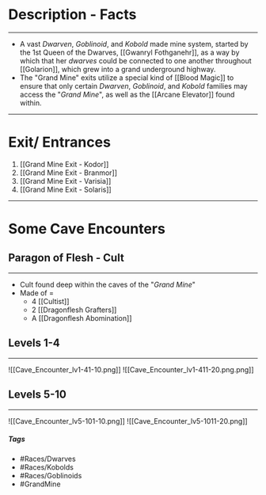 # Description - Facts
---
- A vast *Dwarven*, *Goblinoid*, and *Kobold* made mine system, started by the 1st Queen of the Dwarves, [[Gwanryl Fothganehr]], as a way by which that her *dwarves* could be connected to one another throughout [[Golarion]], which grew into a grand underground highway. 
- The "Grand Mine" exits utilize a special kind of [[Blood Magic]] to ensure that only certain *Dwarven*, *Goblinoid*, and *Kobold* families may access the "*Grand Mine*", as well as the [[Arcane Elevator]] found within.

---
# Exit/ Entrances

1. [[Grand Mine Exit - Kodor]] 
2. [[Grand Mine Exit - Branmor]]
3. [[Grand Mine Exit - Varisia]]
4. [[Grand Mine Exit - Solaris]] 

---
# Some Cave Encounters
## Paragon of Flesh - Cult
---
- Cult found deep within the caves of the "*Grand Mine*"
- Made of =
	- 4 [[Cultist]]
	- 2 [[Dragonflesh Grafters]]
	- A [[Dragonflesh Abomination]]
## Levels 1-4
---
![[Cave_Encounter_lv1-41-10.png]]
![[Cave_Encounter_lv1-411-20.png.png]]

## Levels 5-10
---
![[Cave_Encounter_lv5-101-10.png]]
![[Cave_Encounter_lv5-1011-20.png]]

##### Tags
- #Races/Dwarves 
- #Races/Kobolds 
- #Races/Goblinoids 
- #GrandMine